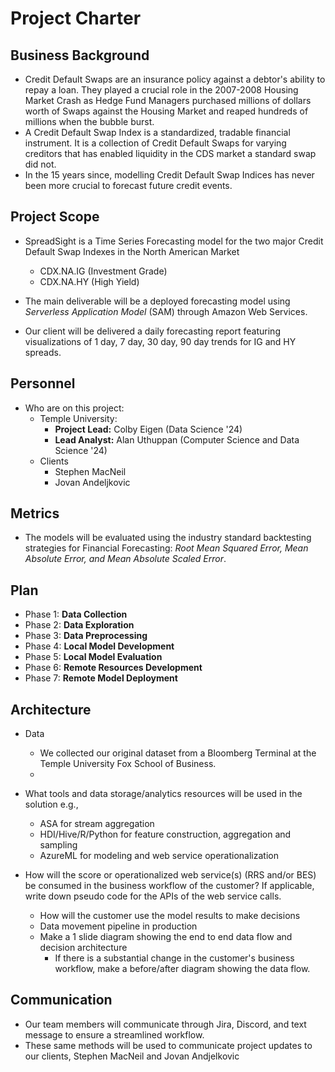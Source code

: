 # Project Charter

## Business Background

* Credit Default Swaps are an insurance policy against a debtor's ability to repay a loan. They played a crucial role in the 2007-2008 Housing Market Crash as Hedge Fund Managers purchased millions of dollars worth of Swaps against the Housing Market and reaped hundreds of millions when the bubble burst.
* A Credit Default Swap Index is a standardized, tradable financial instrument. It is a collection of Credit Default Swaps for varying creditors that has enabled liquidity in the CDS market a standard swap did not.
* In the 15 years since, modelling Credit Default Swap Indices has never been more crucial to forecast future credit events.

## Project Scope
* SpreadSight is a Time Series Forecasting model for the two major Credit Default Swap Indexes in the North American Market
  * CDX.NA.IG (Investment Grade)
  * CDX.NA.HY (High Yield)

* The main deliverable will be a deployed forecasting model using *Serverless Application Model* (SAM) through Amazon Web Services.

* Our client will be delivered a daily forecasting report featuring visualizations of 1 day, 7 day, 30 day, 90 day trends for IG and HY spreads.

## Personnel
* Who are on this project:
	* Temple University:
		* **Project Lead:** Colby Eigen (Data Science '24)
      * **Lead Analyst:** Alan Uthuppan (Computer Science and Data Science '24)
  * Clients
    * Stephen MacNeil
    * Jovan Andeljkovic
  
## Metrics
* The models will be evaluated using the industry standard backtesting strategies for Financial Forecasting: *Root Mean Squared Error, Mean Absolute Error, and Mean Absolute Scaled Error*.

## Plan
* Phase 1: **Data Collection**
* Phase 2: **Data Exploration**
* Phase 3: **Data Preprocessing**
* Phase 4: **Local Model Development**
* Phase 5: **Local Model Evaluation**
* Phase 6: **Remote Resources Development**
* Phase 7: **Remote Model Deployment**

## Architecture
* Data
  * We collected our original dataset from a Bloomberg Terminal at the Temple University Fox School of Business.
  * 

* What tools and data storage/analytics resources will be used in the solution e.g.,
  * ASA for stream aggregation
  * HDI/Hive/R/Python for feature construction, aggregation and sampling
  * AzureML for modeling and web service operationalization
* How will the score or operationalized web service(s) (RRS and/or BES) be consumed in the business workflow of the customer? If applicable, write down pseudo code for the APIs of the web service calls.
  * How will the customer use the model results to make decisions
  * Data movement pipeline in production
  * Make a 1 slide diagram showing the end to end data flow and decision architecture
    * If there is a substantial change in the customer's business workflow, make a before/after diagram showing the data flow.

## Communication
* Our team members will communicate through Jira, Discord, and text message to ensure a streamlined workflow.
* These same methods will be used to communicate project updates to our clients, Stephen MacNeil and Jovan Andjelkovic

